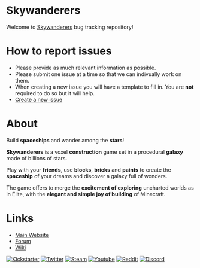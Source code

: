 # Skywanderers

Welcome to [Skywanderers](https://www.skywanderersgame.com/) bug tracking repository!

# How to report issues

- Please provide as much relevant information as possible.
- Please submit one issue at a time so that we can indivually work on them.
- When creating a new issue you will have a template to fill in. You are **not** required to do so but it will help.
- [Create a new issue](https://github.com/tsunamayo/Skywanderers/issues/new)

# About

Build **spaceships** and wander among the **stars**!

**Skywanderers** is a voxel **construction** game set in a procedural **galaxy** made of billions of stars.

Play with your **friends**, use **blocks**, **bricks** and **paints** to create the **spaceship** of your dreams and discover a galaxy full of wonders.

The game offers to merge the **excitement of exploring** uncharted worlds as in Elite, with the **elegant and simple joy of building** of Minecraft.

# Links

- [Main Website](https://www.skywanderersgame.com/)
- [Forum](https://www.skywanderersgame.com/forum/index.php)
- [Wiki](https://skywanderers.gamepedia.com/Skywanderers_Wiki)

[![Kickstarter](https://www.skywanderersgame.com/img/logo-kickstarter.png)](https://www.kickstarter.com/projects/skywanderers/skywanderers)
[![Twitter](https://www.skywanderersgame.com/img/logo-twt.png)](https://twitter.com/TransNeonOrange)
[![Steam](https://www.skywanderersgame.com/img/logo-stm.png)](http://steamcommunity.com/sharedfiles/filedetails/?id=875717459)
[![Youtube](https://www.skywanderersgame.com/img/logo-yt.png)](https://www.youtube.com/channel/UCITNnomMkqQv1aNi_8dxVBQ)
[![Reddit](https://www.skywanderersgame.com/img/logo-rdi.png)](https://www.reddit.com/r/skywanderers/)
[![Discord](https://www.skywanderersgame.com/img/logo-dsc.png)](https://discord.gg/ufGxXzB)
